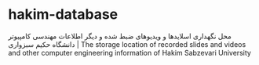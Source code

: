 # hakim-database
محل نگهداری اسلاید‌ها و ویدیوهای ضبط شده و دیگر اطلاعات مهندسی کامپیوتر دانشگاه حکیم سبزواری | The storage location of recorded slides and videos and other computer engineering information of Hakim Sabzevari University

